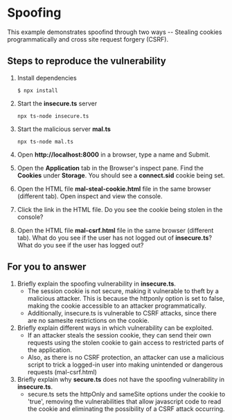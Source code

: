 # Spoofing

This example demonstrates spoofind through two ways -- Stealing cookies programmatically and cross site request forgery (CSRF).

## Steps to reproduce the vulnerability

1. Install dependencies

    `$ npx install`

2. Start the **insecure.ts** server

    `npx ts-node insecure.ts`

3. Start the malicious server **mal.ts**

    `npx ts-node mal.ts`

4. Open __http://localhost:8000__ in a browser, type a name and Submit.

5. Open the __Application__ tab in the Browser's inspect pane. Find the __Cookies__ under __Storage__. You should see a __connect.sid__ cookie being set.

6. Open the HTML file __mal-steal-cookie.html__ file in the same browser (different tab). Open inspect and view the console.

7. Click the link in the HTML file. Do you see the cookie being stolen in the console?

8. Open the HTML file __mal-csrf.html__ file in the same browser (different tab). What do you see if the user has not logged out of **insecure.ts**? What do you see if the user has logged out? 


## For you to answer

1. Briefly explain the spoofing vulnerability in **insecure.ts**.
   * The session cookie is not secure, making it vulnerable to theft by a malicious attacker. This is because the httponly option is set to false, making the cookie accessible to an attacker programmatically.
   * Additionally, insecure.ts is vulnerable to CSRF attacks, since there are no samesite restrictions on the cookie.
2. Briefly explain different ways in which vulnerability can be exploited.
   * If an attacker steals the session cookie, they can send their own requests using the stolen cookie to gain access to restricted parts of the application.
   * Also, as there is no CSRF protection, an attacker can use a malicious script to trick a logged-in user into making unintended or dangerous requests (mal-csrf.html)
3. Briefly explain why **secure.ts** does not have the spoofing vulnerability in **insecure.ts**. 
   * secure.ts sets the httpOnly and sameSite options under the cookie to 'true', removing the vulnerabilities that allow javascript code to read the cookie and eliminating the possibility of a CSRF attack occurring.
   